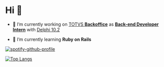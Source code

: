 # Hi 🤙

- 🔧 I’m currently working on [TOTVS **Backoffice**][link_totvs] as [**Back-end Developer Intern**][linkedin] with [Delphi 10.2][pascal_repo]

- 📔 I’m currently learning **Ruby on Rails**

[![spotify-github-profile][spotify]](https://github.com/kittinan/spotify-github-profile)

[![Top Langs](https://github-readme-stats.vercel.app/api/top-langs/?username=henrique-souza&theme=ayu-mirage&layout=compact&langs_count=10&hide=HTML,Batchfile)](https://github.com/henrique-souza?tab=repositories)

[pascal_repo]: https://github.com/henrique-souza?tab=repositories&q=&type=&language=pascal&sort=
[linkedin]: https://www.linkedin.com/in/riquehen
[link_totvs]: https://www.totvs.com/hospitalidade/produtos/?nowprocket=1
[spotify]: https://spotify-github-profile.vercel.app/api/view?uid=22aaqwnwsca3lv62n6lido44i&cover_image=true&theme=natemoo-re&show_offline=true&bar_color=000000&bar_color_cover=true
